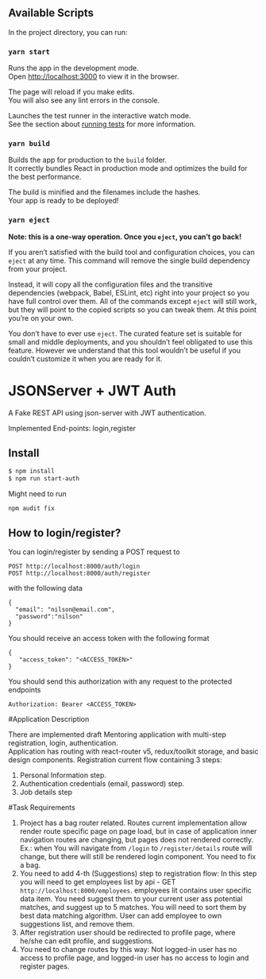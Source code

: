 ## Available Scripts

In the project directory, you can run:

### `yarn start`

Runs the app in the development mode.\
Open [http://localhost:3000](http://localhost:3000) to view it in the browser.

The page will reload if you make edits.\
You will also see any lint errors in the console.

Launches the test runner in the interactive watch mode.\
See the section about [running tests](https://facebook.github.io/create-react-app/docs/running-tests) for more information.

### `yarn build`

Builds the app for production to the `build` folder.\
It correctly bundles React in production mode and optimizes the build for the best performance.

The build is minified and the filenames include the hashes.\
Your app is ready to be deployed!

### `yarn eject`

**Note: this is a one-way operation. Once you `eject`, you can’t go back!**

If you aren’t satisfied with the build tool and configuration choices, you can `eject` at any time. This command will remove the single build dependency from your project.

Instead, it will copy all the configuration files and the transitive dependencies (webpack, Babel, ESLint, etc) right into your project so you have full control over them. All of the commands except `eject` will still work, but they will point to the copied scripts so you can tweak them. At this point you’re on your own.

You don’t have to ever use `eject`. The curated feature set is suitable for small and middle deployments, and you shouldn’t feel obligated to use this feature. However we understand that this tool wouldn’t be useful if you couldn’t customize it when you are ready for it.

# JSONServer + JWT Auth

A Fake REST API using json-server with JWT authentication.

Implemented End-points: login,register

## Install

```bash
$ npm install
$ npm run start-auth
```

Might need to run
```
npm audit fix
```

## How to login/register?

You can login/register by sending a POST request to

```
POST http://localhost:8000/auth/login
POST http://localhost:8000/auth/register
```
with the following data

```
{
  "email": "nilson@email.com",
  "password":"nilson"
}
```

You should receive an access token with the following format

```
{
   "access_token": "<ACCESS_TOKEN>"
}
```


You should send this authorization with any request to the protected endpoints

```
Authorization: Bearer <ACCESS_TOKEN>
```

#Application Description

There are implemented draft Mentoring application with multi-step registration, login, authentication.  
Application has routing with react-router v5, redux/toolkit storage, and basic design components.
Registration current flow containing 3 steps:
1. Personal Information step.
2. Authentication credentials (email, password) step.
3. Job details step

#Task Requirements
1. Project has a bag router related. Routes current implementation allow render route specific page on page load, but in case of application inner navigation routes are changing, but pages does not rendered correctly. Ex.: when You will navigate from `/login` to `/register/details` route will change, but there will still be rendered login component. You need to fix a bag.
2. You need to add 4-th (Suggestions) step to registration flow:
   In this step you will need to get employees list by api - GET `http://localhost:8000/employees`. employees lit contains user specific data item.
   You need suggest them to your current user ass potential matches, and suggest up to 5 matches. You will need to sort them by best data matching algorithm. User can add employee to own suggestions list, and remove them.
3. After registration user should be redirected to profile page, where he/she can edit profile, and suggestions.
4. You need to change routes by this way: Not logged-in user has no access to profile page, and logged-in user has no access to login and register pages.  
   
   
